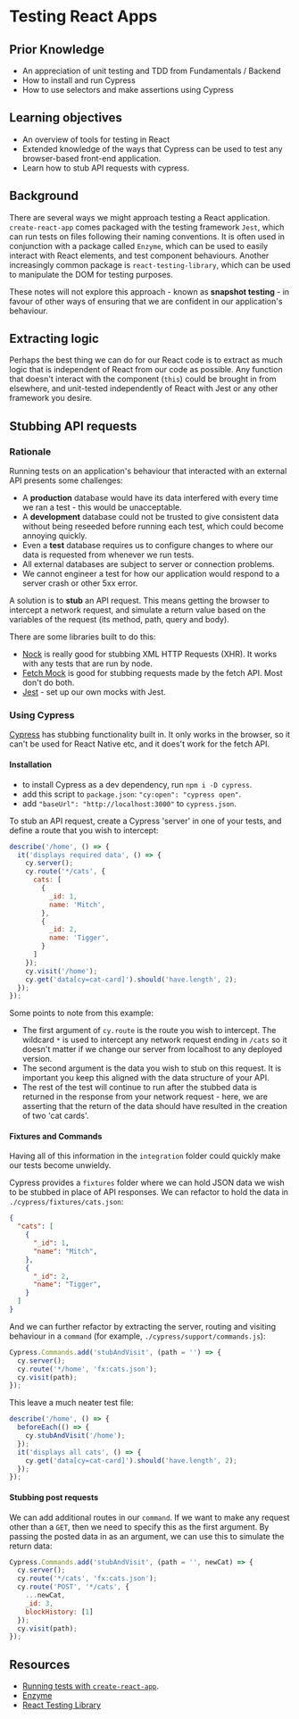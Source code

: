 # Testing React Apps

## Prior Knowledge

- An appreciation of unit testing and TDD from Fundamentals / Backend
- How to install and run Cypress
- How to use selectors and make assertions using Cypress

## Learning objectives

- An overview of tools for testing in React
- Extended knowledge of the ways that Cypress can be used to test any browser-based front-end application.
- Learn how to stub API requests with cypress.

## Background

There are several ways we might approach testing a React application. `create-react-app` comes packaged with the testing framework `Jest`, which can run tests on files following their naming conventions. It is often used in conjunction with a package called `Enzyme`, which can be used to easily interact with React elements, and test component behaviours. Another increasingly common package is `react-testing-library`, which can be used to manipulate the DOM for testing purposes.

These notes will not explore this approach - known as **snapshot testing** - in favour of other ways of ensuring that we are confident in our application's behaviour.

## Extracting logic

Perhaps the best thing we can do for our React code is to extract as much logic that is independent of React from our code as possible. Any function that doesn't interact with the component (`this`) could be brought in from elsewhere, and unit-tested independently of React with Jest or any other framework you desire.

## Stubbing API requests

### Rationale

Running tests on an application's behaviour that interacted with an external API presents some challenges:

- A **production** database would have its data interfered with every time we ran a test - this would be unacceptable.
- A **development** database could not be trusted to give consistent data without being reseeded before running each test, which could become annoying quickly.
- Even a **test** database requires us to configure changes to where our data is requested from whenever we run tests.
- All external databases are subject to server or connection problems.
- We cannot engineer a test for how our application would respond to a server crash or other 5xx error.

A solution is to **stub** an API request. This means getting the browser to intercept a network request, and simulate a return value based on the variables of the request (its method, path, query and body).

There are some libraries built to do this:

- [Nock](https://github.com/nock/nock) is really good for stubbing XML HTTP Requests (XHR). It works with any tests that are run by node.
- [Fetch Mock](http://www.wheresrhys.co.uk/fetch-mock/) is good for stubbing requests made by the fetch API. Most don't do both.
- [Jest](https://jestjs.io/docs/en/manual-mocks) - set up our own mocks with Jest.

### Using Cypress

[Cypress](https://docs.cypress.io/guides/guides/network-requests.html#Testing-Strategies) has stubbing functionality built in. It only works in the browser, so it can't be used for React Native etc, and it does't work for the fetch API.

#### Installation

- to install Cypress as a dev dependency, run `npm i -D cypress`.
- add this script to `package.json`: `"cy:open": "cypress open"`.
- add `"baseUrl": "http://localhost:3000"` to `cypress.json`.

To stub an API request, create a Cypress 'server' in one of your tests, and define a route that you wish to intercept:

```js
describe('/home', () => {
  it('displays required data', () => {
    cy.server();
    cy.route('*/cats', {
      cats: [
        {
          _id: 1,
          name: 'Mitch',
        },
        {
          _id: 2,
          name: 'Tigger',
        }
      ]
    });
    cy.visit('/home');
    cy.get('data[cy=cat-card]').should('have.length', 2);
  });
});
```

Some points to note from this example:

- The first argument of `cy.route` is the route you wish to intercept. The wildcard `*` is used to intercept any network request ending in `/cats` so it doesn't matter if we change our server from localhost to any deployed version.
- The second argument is the data you wish to stub on this request. It is important you keep this aligned with the data structure of your API.
- The rest of the test will continue to run after the stubbed data is returned in the response from your network request - here, we are asserting that the return of the data should have resulted in the creation of two 'cat cards'.

#### Fixtures and Commands

Having all of this information in the `integration` folder could quickly make our tests become unwieldy.

Cypress provides a `fixtures` folder where we can hold JSON data we wish to be stubbed in place of API responses. We can refactor to hold the data in `./cypress/fixtures/cats.json`:

```json
{
  "cats": [
    {
      "_id": 1,
      "name": "Mitch",
    },
    {
      "_id": 2,
      "name": "Tigger",
    }
  ]
}
```

And we can further refactor by extracting the server, routing and visiting behaviour in a `command` (for example, `./cypress/support/commands.js`):

```js
Cypress.Commands.add('stubAndVisit', (path = '') => {
  cy.server();
  cy.route('*/home', 'fx:cats.json');
  cy.visit(path);
});
```

This leave a much neater test file:

```js
describe('/home', () => {
  beforeEach(() => {
    cy.stubAndVisit('/home');
  });
  it('displays all cats', () => {
    cy.get('data[cy=cat-card]').should('have.length', 2);
  });
});
```

#### Stubbing post requests

We can add additional routes in our `command`. If we want to make any request other than a `GET`, then we need to specify this as the first argument. By passing the posted data in as an argument, we can use this to simulate the return data:

```js
Cypress.Commands.add('stubAndVisit', (path = '', newCat) => {
  cy.server();
  cy.route('*/cats', 'fx:cats.json');
  cy.route('POST', '*/cats', {
    ...newCat,
    _id: 3,
    blockHistory: [1]
  });
  cy.visit(path);
});
```

## Resources

- [Running tests with `create-react-app`](https://facebook.github.io/create-react-app/docs/running-tests).
- [Enzyme](https://airbnb.io/enzyme/)
- [React Testing Library](https://github.com/kentcdodds/react-testing-library)